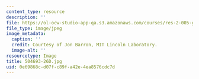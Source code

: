 ```yaml
---
content_type: resource
description: ''
file: https://ol-ocw-studio-app-qa.s3.amazonaws.com/courses/res-2-005-girls-who-build-make-your-own-wearables-workshop-spring-2015/0e69868cd07fc89fa42e4ea8576cdc7d_504693-26D.jpg
file_type: image/jpeg
image_metadata:
  caption: ''
  credit: Courtesy of Jon Barron, MIT Lincoln Laboratory.
  image-alt: ''
resourcetype: Image
title: 504693-26D.jpg
uid: 0e69868c-d07f-c89f-a42e-4ea8576cdc7d
---
```

